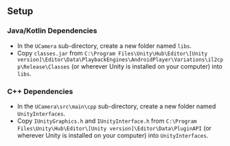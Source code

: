 ## Setup

### Java/Kotlin Dependencies
- In the `UCamera` sub-directory, create a new folder named `libs`.
- Copy `classes.jar` from `C:\Program Files\Unity\Hub\Editor\[Unity version]\Editor\Data\PlaybackEngines\AndroidPlayer\Variations\il2cpp\Release\Classes` (or wherever Unity is installed on your computer) into `libs`.

### C++ Dependencies
- In the `UCamera\src\main\cpp` sub-directory, create a new folder named `UnityInterfaces`.
- Copy `IUnityGraphics.h` and `IUnityInterface.h` from `C:\Program Files\Unity\Hub\Editor\[Unity version]\Editor\Data\PluginAPI` (or wherever Unity is installed on your computer) into `UnityInterfaces`.